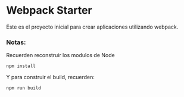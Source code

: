 # Webpack Starter


Este es el proyecto inicial para crear aplicaciones utilizando webpack.

### Notas:
Recuerden reconstruir los modulos de Node
```
npm install

```

Y para construir el build, recuerden:
```
npm run build
```